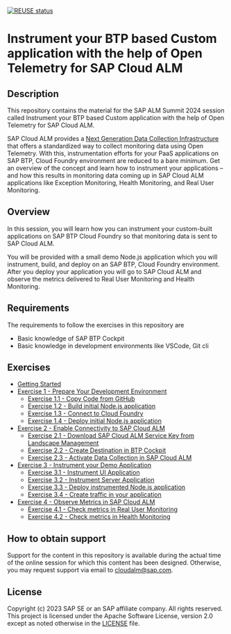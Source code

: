 [![REUSE status](https://api.reuse.software/badge/github.com/SAP-samples/teched2023-XP261)](https://api.reuse.software/info/github.com/SAP-samples/alm-demo-session)

# Instrument your BTP based Custom application with the help of Open Telemetry for SAP Cloud ALM

## Description

This repository contains the material for the SAP ALM Summit 2024 session called Instrument your BTP based Custom application with the help of Open Telemetry for SAP Cloud ALM.

SAP Cloud ALM provides a [Next Generation Data Collection Infrastructure](https://support.sap.com/en/alm/sap-cloud-alm/operations/expert-portal/data-collection-infrastructure.html) that offers a standardized way to collect monitoring data using Open Telemetry. With this, instrumentation efforts for your PaaS applications on SAP BTP, Cloud Foundry environment are reduced to a bare minimum. Get an overview of the concept and learn how to instrument your applications – and how this results in monitoring data coming up in SAP Cloud ALM applications like Exception Monitoring, Health Monitoring, and Real User Monitoring.

## Overview

In this session, you will learn how you can instrument your custom-built applications on SAP BTP Cloud Foundry so that monitoring data is sent to SAP Cloud ALM. 

You will be provided with a small demo Node.js application which you will instrument, build, and deploy on an SAP BTP, Cloud Foundry environment. After you deploy your application you will go to SAP Cloud ALM and observe the metrics delivered to Real User Monitoring and Health Monitoring. 

## Requirements

The requirements to follow the exercises in this repository are

- Basic knowledge of SAP BTP Cockpit
- Basic knowledge in development environments like VSCode, Git cli

## Exercises

- [Getting Started](exercises/ex0/)
- [Exercise 1 - Prepare Your Development Environment](exercises/ex1/)
    - [Exercise 1.1 - Copy Code from GitHub](exercises/ex1#exercise-11-copy-code-from-github)
    - [Exercise 1.2 - Build initial Node.js application](exercises/ex1#exercise-12-build-initial-nodejs-application)
    - [Exercise 1.3 - Connect to Cloud Foundry](exercises/ex1#ex1#exercise-13-connect-to-cloud-foundry)
    - [Exercise 1.4 - Deploy initial Node.js application](exercises/ex1#exercise-14-deploy-initial-nodejs-application)
- [Exercise 2 - Enable Connectivity to SAP Cloud ALM](exercises/ex2/)
    - [Exercise 2.1 - Download SAP Cloud ALM Service Key from Landscape Management](exercises/ex2#exercise-21-download-sap-cloud-alm-service-key-from-landscape-management)
    - [Exercise 2.2 - Create Destination in BTP Cockpit](exercises/ex2#exercise-22-create-destination-in-btp-cockpit)
    - [Exercise 2.3 - Activate Data Collection in SAP Cloud ALM](exercises/ex2#exercise-23-activate-data-collection-in-sap-cloud-alm)
- [Exercise 3 - Instrument your Demo Application](exercises/ex3/)
    - [Exercise 3.1 - Instrument UI Application](exercises/ex3#exercise-31-instrument-ui-application)
    - [Exercise 3.2 - Instrument Server Application](exercises/ex3#exercise-32-instrument-server-application)
    - [Exercise 3.3 - Deploy instrumented Node.js application](exercises/ex3#exercise-33-deploy-instrumented-nodejs-application)
    - [Exercise 3.4 - Create traffic in your application](exercises/ex3#exercise-34-create-some-traffic-in-your-application)
- [Exercise 4 - Observe Metrics in SAP Cloud ALM](exercises/ex4/)
    - [Exercise 4.1 - Check metrics in Real User Monitoring](exercises/ex4#exercise-41-check-metrics-in-real-user-monitoring)
    - [Exercise 4.2 - Check metrics in Health Monitoring](exercises/ex4#exercise-42-check-metrics-in-health-monitoring)
  
## How to obtain support

Support for the content in this repository is available during the actual time of the online session for which this content has been designed. Otherwise, you may request support via email to cloudalm@sap.com.

## License
Copyright (c) 2023 SAP SE or an SAP affiliate company. All rights reserved. This project is licensed under the Apache Software License, version 2.0 except as noted otherwise in the [LICENSE](LICENSES/Apache-2.0.txt) file.

